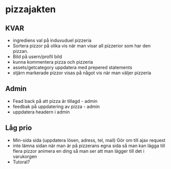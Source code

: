 # pizzajakten

## KVAR
* ingrediens val på induvuduel pizzeria
* Sortera pizzor på olika vis när man visar all pizzerior som har den pizzan.
* Bild på usern/profil bild
* kunna kommentera pizza och pizzeria
* assets/getcategory uppdatera med prepered statements
* stjärn markerade pizzor visas på något vis när man väljer pizzeria

## Admin
* Fead back på att pizza är tillagd - admin
* feedbak på uppdatering av pizza - admin
* uppdatera headern i admin 

## Låg prio
* Min-sida sida (uppdatera lösen, adress, tel, mail)  Gör om till ajax request
* inte lämna sidan när man är på pizzerans egna sida så man kan lägga till flera pizzor animera en ding så man ser att man lägger till det i varukorgen
* Tutoral?

